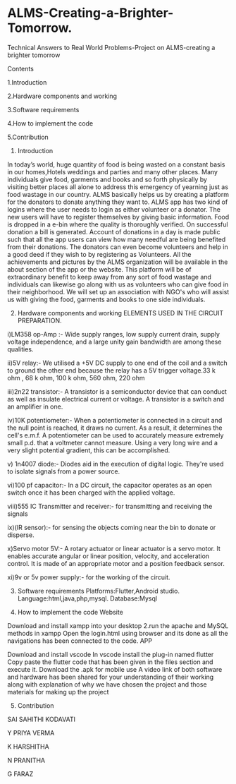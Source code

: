 # ALMS-Creating-a-Brighter-Tomorrow.
Technical Answers to Real World Problems-Project on ALMS-creating a brighter tomorrow

Contents

1.Introduction

2.Hardware components and working

3.Software requirements

4.How to implement the code

5.Contribution

1. Introduction

In today’s world, huge quantity of food is being wasted on a constant basis in our homes,Hotels weddings and parties and many other places. Many individuals give food, garments and books and so forth physically by visiting better places all alone to address this emergency of yearning just as food wastage in our country. ALMS basically helps us by creating a platform for the donators to donate anything they want to. ALMS app has two kind of logins where the user needs to login as either volunteer or a donator. The new users will have to register themselves by giving basic information. Food is dropped in a e-bin where the quality is thoroughly verified. On successful donation a bill is generated. Account of donations in a day is made public such that all the app users can view how many needful are being benefited from their donations. The donators can even become volunteers and help in a good deed if they wish to by registering as Volunteers. All the achievements and pictures by the ALMS organization will be available in the about section of the app or the website. This platform will be of extraordinary benefit to keep away from any sort of food wastage and individuals can likewise go along with us as volunteers who can give food in their neighborhood. We will set up an association with NGO's who will assist us with giving the food, garments and books to one side individuals.

2. Hardware components and working
ELEMENTS USED IN THE CIRCUIT PREPARATION. 

i)LM358 op-Amp :- Wide supply ranges, low supply current drain, supply voltage independence, and a large unity gain bandwidth are among these qualities.

ii)5V relay:- We utilised a +5V DC supply to one end of the coil and a switch to ground the other end because the relay has a 5V trigger voltage.33 k ohm , 68 k ohm, 100 k ohm, 560 ohm, 220 ohm

iii)2n22 transistor:- A transistor is a semiconductor device that can conduct as well as insulate electrical current or voltage. A transistor is a switch and an amplifier in one.

iv)10K potentiometer:- When a potentiometer is connected in a circuit and the null point is reached, it draws no current. As a result, it determines the cell's e.m.f. A potentiometer can be used to accurately measure extremely small p.d. that a voltmeter cannot measure. Using a very long wire and a very slight potential gradient, this can be accomplished.

v) 1n4007 diode:- Diodes aid in the execution of digital logic. They're used to isolate signals from a power source.

vi)100 pf capacitor:- In a DC circuit, the capacitor operates as an open switch once it has been charged with the applied voltage.

viii)555 IC Transmitter and receiver:- for transmitting and receiving the signals

ix)(IR sensor):- for sensing the objects coming near the bin to donate or disperse.

x)Servo motor 5V:- A rotary actuator or linear actuator is a servo motor. It enables accurate angular or linear position, velocity, and acceleration control. It is made of an appropriate motor and a position feedback sensor.

xi)9v or 5v power supply:- for the working of the circuit.


3. Software requirements
Platforms:Flutter,Android studio. Language:html,java,php,mysql. Database:Mysql

4. How to implement the code
Website

Download and install xampp into your desktop 2.run the apache and MySQL methods in xampp
Open the login.html using browser and its done as all the navigations has been connected to the code.
APP

Download and install vscode
In vscode install the plug-in named flutter
Copy paste the flutter code that has been given in the files section and execute it.
Download the .apk for mobile use
A video link of both software and hardware has been shared for your understanding of their working along with explanation of why we have chosen the project and those materials for making up the project

5. Contribution

 SAI SAHITHI KODAVATI
 
 Y PRIYA VERMA
 
 K HARSHITHA
 
 N PRANITHA
 
 G FARAZ
